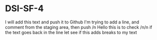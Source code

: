 # DSI-SF-4
I will add this text and push it to Github
I'm trying to add a line, and comment from the staging area, then push
/n Hello this is to check /n/n if the text goes back in the line
let see if this adds breaks to 
 my
 text
